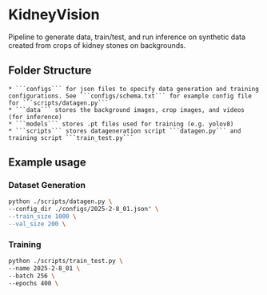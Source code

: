 # KidneyVision
Pipeline to generate data, train/test, and run inference on synthetic data created from crops of kidney stones on backgrounds. 

## Folder Structure
    * ```configs``` for json files to specify data generation and training configurations. See ```configs/schema.txt``` for example config file for ```scripts/datagen.py```
    * ```data``` stores the background images, crop images, and videos (for inference)
    * ```models``` stores .pt files used for training (e.g. yolov8)
    * ```scripts``` stores datageneration script ```datagen.py``` and training script ```train_test.py```

## Example usage

### Dataset Generation
```sh
python ./scripts/datagen.py \
--config_dir ./configs/2025-2-8_01.json" \
--train_size 1000 \
--val_size 200 \
```

### Training
```sh
python ./scripts/train_test.py \
--name 2025-2-8_01 \
--batch 256 \
--epochs 400 \
```